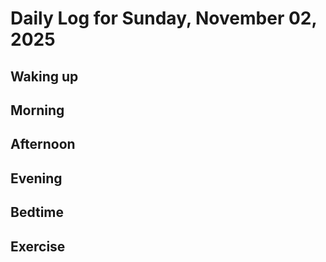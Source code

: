 # Daily Log for Sunday, November 02, 2025

## Waking up

## Morning

## Afternoon

## Evening

## Bedtime

## Exercise
